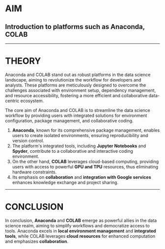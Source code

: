# AIM

## Introduction to platforms such as Anaconda, COLAB

---

# THEORY

Anaconda and COLAB stand out as robust platforms in the data science landscape, aiming to revolutionize the workflow for developers and analysts. 
These platforms are meticulously designed to overcome the challenges associated with environment setup, dependency management, and resource accessibility, fostering a more efficient and collaborative data-centric ecosystem.

The core aim of Anaconda and COLAB is to streamline the data science workflow by providing users with integrated solutions for environment configuration, package management, and collaborative coding. 

1. **Anaconda**, known for its comprehensive package management, enables users to create isolated environments, ensuring reproducibility and version control. 
2. The platform's integrated tools, including **Jupyter Notebooks** and **Spyder**, contribute to a collaborative and interactive coding environment. 
3. On the other hand, **COLAB** leverages cloud-based computing, providing users with access to powerful **GPU and TPU** resources, thus eliminating hardware constraints. 
4. Its emphasis on **collaboration** and **integration with Google services** enhances knowledge exchange and project sharing.

---

# CONCLUSION

In conclusion, **Anaconda** and **COLAB** emerge as powerful allies in the data science realm, aiming to simplify workflows and democratize access to tools. 
Anaconda excels in **local environment management** and **integrated tools**, while COLAB leverages **cloud resources** for enhanced computation and emphasizes **collaboration**.
